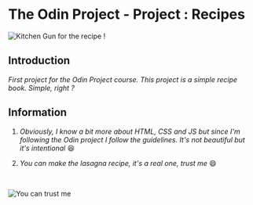 # The Odin Project - Project : Recipes

 ![Kitchen Gun for the recipe !](https://external-content.duckduckgo.com/iu/?u=https%3A%2F%2Fmedia1.tenor.com%2Fimages%2Fa173f90a676c206b848b4dbd64a33e08%2Ftenor.gif%3Fitemid%3D10329469&f=1&nofb=1)
&nbsp;
## Introduction

*First project for the Odin Project course. This project is a simple recipe book. Simple, right ?*

## Information

1. *Obviously, I know a bit more about HTML, CSS and JS but since I'm following the Odin project I follow the guidelines. It's not beautiful but it's intentional* 😆

2. *You can make the lasagna recipe, it's a real one, trust me* 😄

&nbsp;

![You can trust me](https://external-content.duckduckgo.com/iu/?u=https%3A%2F%2Fmedia.giphy.com%2Fmedia%2Fl0NwvMZfdtZpgpt2U%2Fgiphy.gif&f=1&nofb=1)
&nbsp;
